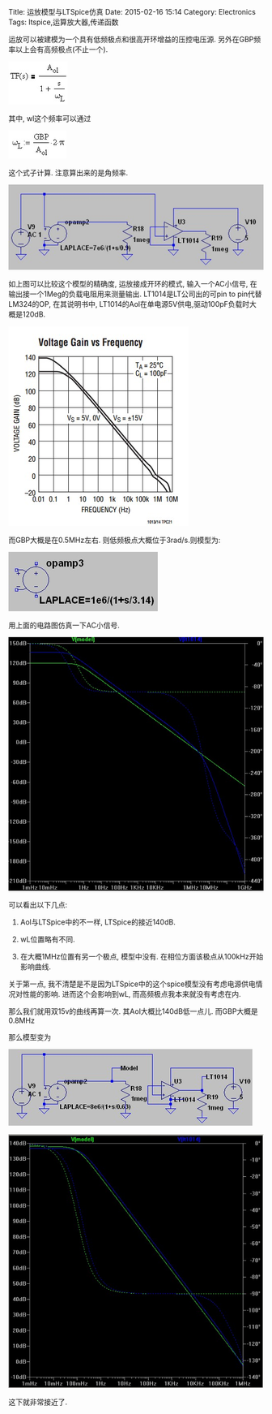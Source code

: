 Title: 运放模型与LTSpice仿真
Date: 2015-02-16 15:14
Category: Electronics
Tags: ltspice,运算放大器,传递函数


运放可以被建模为一个具有低频极点和很高开环增益的压控电压源. 另外在GBP频率以上会有高频极点(不止一个).

![运放简单的传递函数模型](../images/yun-fang-mo-xing-yu-ltspicefang-zhen/1.jpg)

其中, wl这个频率可以通过

![公式](../images/yun-fang-mo-xing-yu-ltspicefang-zhen/2.jpg)

这个式子计算. 注意算出来的是角频率.

![公式](../images/yun-fang-mo-xing-yu-ltspicefang-zhen/3.jpg)

如上图可以比较这个模型的精确度, 运放接成开环的模式, 输入一个AC小信号, 在输出接一个1Meg的负载电阻用来测量输出. LT1014是LT公司出的可pin to pin代替LM324的OP, 在其说明书中, LT1014的Aol在单电源5V供电,驱动100pF负载时大概是120dB.

![公式](../images/yun-fang-mo-xing-yu-ltspicefang-zhen/4.jpg)

而GBP大概是在0.5MHz左右. 则低频极点大概位于3rad/s.则模型为:

![公式](../images/yun-fang-mo-xing-yu-ltspicefang-zhen/5.jpg)

用上面的电路图仿真一下AC小信号.

![公式](../images/yun-fang-mo-xing-yu-ltspicefang-zhen/6.jpg)

可以看出以下几点:

1. Aol与LTSpice中的不一样, LTSpice的接近140dB.

2. wL位置略有不同.

3. 在大概1MHz位置有另一个极点, 模型中没有. 在相位方面该极点从100kHz开始影响曲线.

关于第一点, 我不清楚是不是因为LTSpice中的这个spice模型没有考虑电源供电情况对性能的影响. 进而这个会影响到wL, 而高频极点我本来就没有考虑在内.

那么我们就用双15v的曲线再算一次. 其Aol大概比140dB低一点儿. 而GBP大概是0.8MHz

那么模型变为

![公式](../images/yun-fang-mo-xing-yu-ltspicefang-zhen/7.jpg)

![公式](../images/yun-fang-mo-xing-yu-ltspicefang-zhen/8.jpg)

这下就非常接近了.
